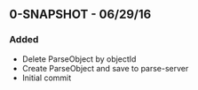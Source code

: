 ## 0-SNAPSHOT - 06/29/16

### Added
- Delete ParseObject by objectId
- Create ParseObject and save to parse-server
- Initial commit
